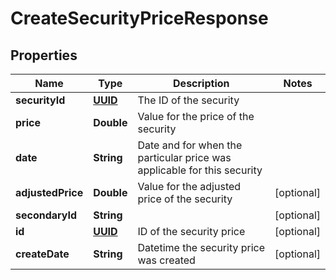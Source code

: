 
# CreateSecurityPriceResponse

## Properties
Name | Type | Description | Notes
------------ | ------------- | ------------- | -------------
**securityId** | [**UUID**](UUID.md) | The ID of the security | 
**price** | **Double** | Value for the price of the security | 
**date** | **String** | Date and for when the particular price was applicable for this security | 
**adjustedPrice** | **Double** | Value for the adjusted price of the security |  [optional]
**secondaryId** | **String** |  |  [optional]
**id** | [**UUID**](UUID.md) | ID of the security price |  [optional]
**createDate** | **String** | Datetime the security price was created |  [optional]



